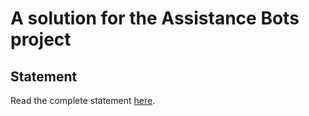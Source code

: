 # A solution for the Assistance Bots project

## Statement

Read the complete statement [here](https://github.com/cbuchart/operating_systems_lectures/blob/master/src/AssistanceBots/README.md).
